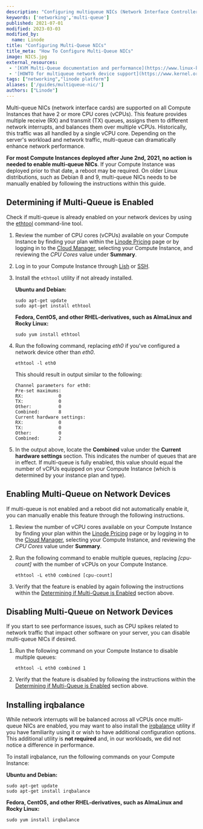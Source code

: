 ```yaml
---
description: "Configuring multiqueue NICs (Network Interface Controllers) on a Linode to improve networking performance."
keywords: ['networking','multi-queue']
published: 2021-07-01
modified: 2023-03-03
modified_by:
  name: Linode
title: "Configuring Multi-Queue NICs"
title_meta: "How To Configure Multi-Queue NICs"
image: NICS.jpg
external_resources:
 - '[KVM Multi-Queue documentation and performance](https://www.linux-kvm.org/page/Multiqueue)'
 - '[HOWTO for multiqueue network device support](https://www.kernel.org/doc/html/latest/networking/multiqueue.html)'
tags: ["networking","linode platform"]
aliases: ['/guides/multiqueue-nic/']
authors: ["Linode"]
---
```


Multi-queue NICs (network interface cards) are supported on all Compute Instances that have 2 or more CPU cores (vCPUs). This feature provides multiple receive (RX) and transmit (TX) queues, assigns them to different network interrupts, and balances them over multiple vCPUs. Historically, this traffic was all handled by a single vCPU core. Depending on the server's workload and network traffic, multi-queue can dramatically enhance network performance.

**For most Compute Instances deployed after June 2nd, 2021, no action is needed to enable multi-queue NICs**. If your Compute Instance was deployed prior to that date, a reboot may be required. On older Linux distributions, such as Debian 8 and 9, multi-queue NICs needs to be manually enabled by following the instructions within this guide.

## Determining if Multi-Queue is Enabled

Check if multi-queue is already enabled on your network devices by using the [ethtool](https://en.wikipedia.org/wiki/Ethtool) command-line tool.

1.  Review the number of CPU cores (vCPUs) available on your Compute Instance by finding your plan within the [Linode Pricing](https://www.linode.com/pricing/) page or by logging in to the [Cloud Manager](https://cloud.linode.com/), selecting your Compute Instance, and reviewing the *CPU Cores* value under **Summary**.

1.  Log in to your Compute Instance through [Lish](/docs/products/compute/compute-instances/guides/lish/) or [SSH](/docs/guides/connect-to-server-over-ssh/).

1.  Install the `ethtool` utility if not already installed.

    **Ubuntu and Debian:**

    ```command
    sudo apt-get update
    sudo apt-get install ethtool
    ```

    **Fedora, CentOS, and other RHEL-derivatives, such as AlmaLinux and Rocky Linux:**

    ```command
    sudo yum install ethtool
    ```

1.  Run the following command, replacing *eth0* if you've configured a network device other than *eth0*.

    ```command
    ethtool -l eth0
    ```

    This should result in output similar to the following:

    ```output
    Channel parameters for eth0:
    Pre-set maximums:
    RX:             0
    TX:             0
    Other:          0
    Combined:       8
    Current hardware settings:
    RX:             0
    TX:             0
    Other:          0
    Combined:       2
    ```

1.  In the output above, locate the **Combined** value under the **Current hardware settings** section. This indicates the number of queues that are in effect. If multi-queue is fully enabled, this value should equal the number of vCPUs equipped on your Compute Instance (which is determined by your instance plan and type).

## Enabling Multi-Queue on Network Devices

If multi-queue is not enabled and a reboot did not automatically enable it, you can manually enable this feature through the following instructions.

1.  Review the number of vCPU cores available on your Compute Instance by finding your plan within the [Linode Pricing](https://www.linode.com/pricing/) page or by logging in to the [Cloud Manager](https://cloud.linode.com/), selecting your Compute Instance, and reviewing the *CPU Cores* value under **Summary**.

1.  Run the following command to enable multiple queues, replacing *[cpu-count]* with the number of vCPUs on your Compute Instance.

    ```command
    ethtool -L eth0 combined [cpu-count]
    ```

1.  Verify that the feature is enabled by again following the instructions within the [Determining if Multi-Queue is Enabled](#determining-if-multi-queue-is-enabled) section above.

## Disabling Multi-Queue on Network Devices

If you start to see performance issues, such as CPU spikes related to network traffic that impact other software on your server, you can disable multi-queue NICs if desired.

1.  Run the following command on your Compute Instance to disable multiple queues:

    ```command
    ethtool -L eth0 combined 1
    ```

1.  Verify that the feature is disabled by following the instructions within the [Determining if Multi-Queue is Enabled](#determining-if-multi-queue-is-enabled) section above.

## Installing irqbalance

While network interrupts will be balanced across all vCPUs once multi-queue NICs are enabled, you may want to also install the [irqbalance](https://github.com/Irqbalance/irqbalance) utility if you have familiarity using it or wish to have additional configuration options. This additional utility is **not required** and, in our workloads, we did not notice a difference in performance.

To install irqbalance, run the following commands on your Compute Instance:

**Ubuntu and Debian:**

```command
sudo apt-get update
sudo apt-get install irqbalance
```

**Fedora, CentOS, and other RHEL-derivatives, such as AlmaLinux and Rocky Linux:**

```command
sudo yum install irqbalance
```